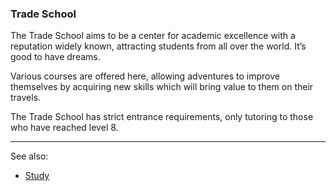 ### Trade School
The Trade School aims to be a center for academic excellence with a reputation widely known, attracting students
  from all over the world. It’s good to have dreams.

Various courses are offered here, allowing adventures to improve themselves by acquiring new skills which will
  bring value to them on their travels.

The Trade School has strict entrance requirements, only tutoring to those who have reached level 8.

---

See also:
 - [Study](../trade_school/study.md)


